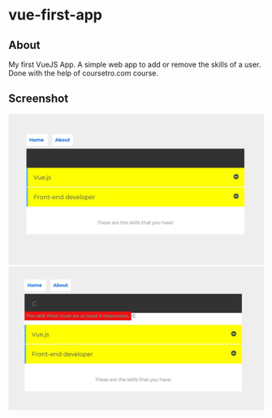 # vue-first-app
## About
My first VueJS App. A simple web app to add or remove the skills of a user. Done with the help of coursetro.com course.

## Screenshot
<img src = "https://github.com/jamesjose03/vue-first-app/blob/master/snapshots/snapshot.JPG">
<img src = "https://github.com/jamesjose03/vue-first-app/blob/master/snapshots/snapshot2.JPG">
